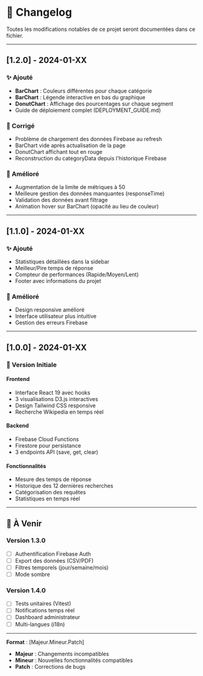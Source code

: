 # 📝 Changelog

Toutes les modifications notables de ce projet seront documentées dans ce fichier.

---

## [1.2.0] - 2024-01-XX

### ✨ Ajouté
- **BarChart** : Couleurs différentes pour chaque catégorie
- **BarChart** : Légende interactive en bas du graphique
- **DonutChart** : Affichage des pourcentages sur chaque segment
- Guide de déploiement complet (DEPLOYMENT_GUIDE.md)

### 🐛 Corrigé
- Problème de chargement des données Firebase au refresh
- BarChart vide après actualisation de la page
- DonutChart affichant tout en rouge
- Reconstruction du categoryData depuis l'historique Firebase

### 🔧 Amélioré
- Augmentation de la limite de métriques à 50
- Meilleure gestion des données manquantes (responseTime)
- Validation des données avant filtrage
- Animation hover sur BarChart (opacité au lieu de couleur)

---

## [1.1.0] - 2024-01-XX

### ✨ Ajouté
- Statistiques détaillées dans la sidebar
- Meilleur/Pire temps de réponse
- Compteur de performances (Rapide/Moyen/Lent)
- Footer avec informations du projet

### 🔧 Amélioré
- Design responsive amélioré
- Interface utilisateur plus intuitive
- Gestion des erreurs Firebase

---

## [1.0.0] - 2024-01-XX

### 🎉 Version Initiale

#### Frontend
- Interface React 19 avec hooks
- 3 visualisations D3.js interactives
- Design Tailwind CSS responsive
- Recherche Wikipedia en temps réel

#### Backend
- Firebase Cloud Functions
- Firestore pour persistance
- 3 endpoints API (save, get, clear)

#### Fonctionnalités
- Mesure des temps de réponse
- Historique des 12 dernières recherches
- Catégorisation des requêtes
- Statistiques en temps réel

---

## 🔮 À Venir

### Version 1.3.0
- [ ] Authentification Firebase Auth
- [ ] Export des données (CSV/PDF)
- [ ] Filtres temporels (jour/semaine/mois)
- [ ] Mode sombre

### Version 1.4.0
- [ ] Tests unitaires (Vitest)
- [ ] Notifications temps réel
- [ ] Dashboard administrateur
- [ ] Multi-langues (i18n)

---

**Format** : [Majeur.Mineur.Patch]
- **Majeur** : Changements incompatibles
- **Mineur** : Nouvelles fonctionnalités compatibles
- **Patch** : Corrections de bugs
